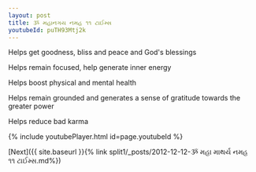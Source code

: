 ```yaml
---
layout: post
title: ૐ મહાનગય નમહ ૧૧ ટાઈમ્સ
youtubeId: puTH93Mtj2k
---
```

 
 
Helps get goodness, bliss and peace and God's blessings
 
Helps remain focused, help generate inner energy 
 
Helps boost physical and mental health 
 
Helps remain grounded and generates a sense of gratitude towards the greater power 
 
Helps reduce bad karma
 
 
 
 


{% include youtubePlayer.html id=page.youtubeId %}
 
[Next]({{ site.baseurl }}{% link  split1/_posts/2012-12-12-ૐ મહા માથર્ય નમહ ૧૧ ટાઈમ્સ.md%})
 
